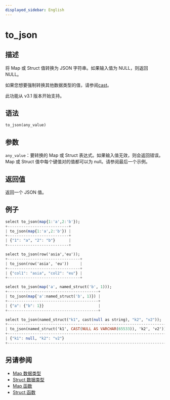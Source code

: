 ```yaml
---
displayed_sidebar: English
---
```


# to_json

## 描述

将 Map 或 Struct 值转换为 JSON 字符串。如果输入值为 NULL，则返回 NULL。

如果您想要强制转换其他数据类型的值，请参阅[cast](./cast.md)。

此功能从 v3.1 版本开始支持。

## 语法

```Haskell
to_json(any_value)
```

## 参数

`any_value`：要转换的 Map 或 Struct 表达式。如果输入值无效，则会返回错误。Map 或 Struct 值中每个键值对的值都可以为 null。请参阅最后一个示例。

## 返回值

返回一个 JSON 值。

## 例子

```Haskell
select to_json(map{1:'a',2:'b'});
+---------------------------+
| to_json(map{1:'a',2:'b'}) |
+---------------------------+
| {"1": "a", "2": "b"}      |
+---------------------------+

select to_json(row('asia','eu'));
+--------------------------------+
| to_json(row('asia', 'eu'))     |
+--------------------------------+
| {"col1": "asia", "col2": "eu"} |
+--------------------------------+

select to_json(map('a', named_struct('b', 1)));
+----------------------------------------+
| to_json(map{'a':named_struct('b', 1)}) |
+----------------------------------------+
| {"a": {"b": 1}}                        |
+----------------------------------------+

select to_json(named_struct("k1", cast(null as string), "k2", "v2"));
+-----------------------------------------------------------------------+
| to_json(named_struct('k1', CAST(NULL AS VARCHAR(65533)), 'k2', 'v2')) |
+-----------------------------------------------------------------------+
| {"k1": null, "k2": "v2"}                                              |
+-----------------------------------------------------------------------+
```

## 另请参阅

- [Map 数据类型](../../../sql-statements/data-types/Map.md)
- [Struct 数据类型](../../../sql-statements/data-types/STRUCT.md)
- [Map 函数](../../function-list.md#map-functions)
- [Struct 函数](../../function-list.md#struct-functions)
